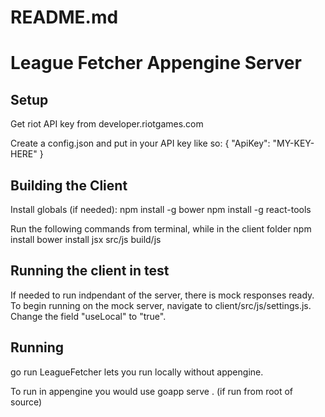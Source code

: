 README.md
=======
League Fetcher Appengine Server
==============

Setup
--------------
Get riot API key from developer.riotgames.com

Create a config.json and put in your API key like so:
{
    "ApiKey": "MY-KEY-HERE"
}

Building the Client
--------------
Install globals (if needed):
	npm install -g bower
	npm install -g react-tools

Run the following commands from terminal, while in the client folder
	npm install
	bower install
	jsx src/js build/js

Running the client in test
--------------
If needed to run indpendant of the server, there is mock responses ready.
To begin running on the mock server, navigate to client/src/js/settings.js.
Change the field "useLocal" to "true".

Running
--------------
go run LeagueFetcher lets you run locally without appengine.

To run in appengine you would use
goapp serve .   (if run from root of source)
